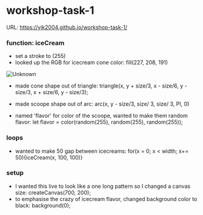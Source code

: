 # workshop-task-1

URL: https://yjk2004.github.io/workshop-task-1/

### function: iceCream
- set a stroke to (255)
- looked up the RGB for icecream cone color: fill(227, 208, 191)
  
![Unknown](https://github.com/YJK2004/workshop-task-1/assets/162935954/b4a2970c-57bd-41c7-8f68-878c04742806)

- made cone shape out of triangle: triangle(x, y + size/3, x - size/6, y - size/3, x + size/6, y - size/3);

- made scoope shape out of arc: arc(x, y - size/3, size/ 3, size/ 3, PI, 0)
- named 'flavor' for color of the scoope, wanted to make them random flavor:
let flavor = color(random(255), random(255), random(255));

### loops
- wanted to make 50 gap between icecreams: for(x = 0; x < width; x+= 50){iceCream(x, 100, 100)}

### setup
- I wanted this live to look like a one long pattern so I changed a canvas size: createCanvas(700, 200);
- to emphasise the crazy of icecream flavor, changed background color to black: background(0);
